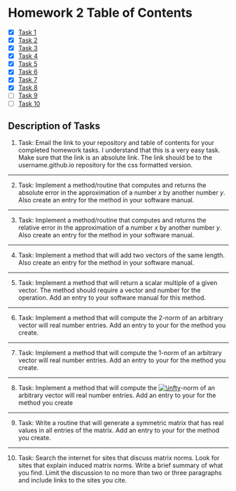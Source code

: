 # Homework 2 Table of Contents

- [x] [Task 1](https://bolanderc.github.io/math5610/)
- [x] [Task 2](./Software_Manual/abs_err_n.md)
- [x] [Task 3](./Software_Manual/rel_err_n.md)
- [x] [Task 4](./Software_Manual/vec_add.md)
- [x] [Task 5 ](./Software_Manual/s_mult_vec.md)
- [x] [Task 6](./Software_Manual/l2_vec_norm.md) 
- [x] [Task 7](./Software_Manual/l1_vec_norm.md)
- [x] [Task 8](./Software_Manual/l_inf_vec_norm.md)
- [ ] [Task 9](https://bolanderc.github.io/math5610)
- [ ] [Task 10](https://bolanderc.github.io/math5610)

## Description of Tasks

1. Task: Email the link to your repository and table of contents for your completed homework tasks. I understand that this is a very easy task. Make sure that the link is an absolute link. The link should be to the username.github.io repository for the css formatted version.

------

2. Task: Implement a method/routine that computes and returns the absolute error in the approximation of a number *x* by another number *y*. Also create an entry for the method in your software manual.

------

3. Task: Implement a method/routine that computes and returns the relative error in the approximation of a number *x* by another number *y*. Also create an entry for the method in your software manual.

------

4. Task: Implement a method that will add two vectors of the same length. Also create an entry for the method in your software manual.

------

5. Task: Implement a method that will return a scalar multiple of a given vector. The method should require a vector and number for the operation. Add an entry to your software manual for this method.

------

6. Task: Implement a method that will compute the 2-norm of an arbitrary vector will real number entries. Add an entry to your for the method you create.

------

7. Task: Implement a method that will compute the 1-norm of an arbitrary vector will real number entries. Add an entry to your for the method you create.

------

8. Task: Implement a method that will compute the <a href="https://www.codecogs.com/eqnedit.php?latex=\inline&space;\infty" target="_blank"><img src="https://latex.codecogs.com/gif.latex?\inline&space;\infty" title="\infty" /></a>-norm of an arbitrary vector will real number entries. Add an entry to your for the method you create

------

9. Task: Write a routine that will generate a symmetric matrix that has real values in all entries of the matrix. Add an entry to your for the method you create.

------

10. Task: Search the internet for sites that discuss matrix norms. Look for sites that explain induced matrix norms. Write a brief summary of what you find. Limit the discussion to no more than two or three paragraphs and include links to the sites you cite.
